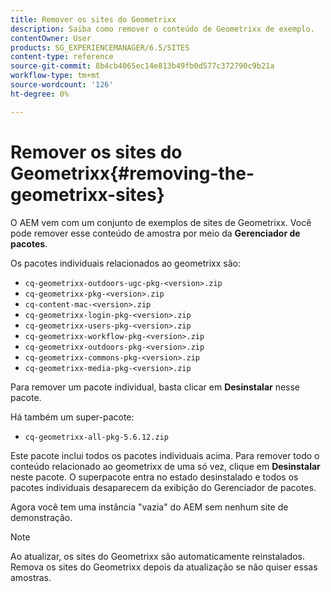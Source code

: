 ```yaml
---
title: Remover os sites do Geometrixx
description: Saiba como remover o conteúdo de Geometrixx de exemplo.
contentOwner: User
products: SG_EXPERIENCEMANAGER/6.5/SITES
content-type: reference
source-git-commit: 8b4cb4065ec14e813b49fb0d577c372790c9b21a
workflow-type: tm+mt
source-wordcount: '126'
ht-degree: 0%

---
```



# Remover os sites do Geometrixx{#removing-the-geometrixx-sites}

O AEM vem com um conjunto de exemplos de sites de Geometrixx. Você pode remover esse conteúdo de amostra por meio da **Gerenciador de pacotes**.

Os pacotes individuais relacionados ao geometrixx são:

* `cq-geometrixx-outdoors-ugc-pkg-<version>.zip`
* `cq-geometrixx-pkg-<version>.zip`
* `cq-content-mac-<version>.zip`
* `cq-geometrixx-login-pkg-<version>.zip`
* `cq-geometrixx-users-pkg-<version>.zip`
* `cq-geometrixx-workflow-pkg-<version>.zip`
* `cq-geometrixx-outdoors-pkg-<version>.zip`
* `cq-geometrixx-commons-pkg-<version>.zip`
* `cq-geometrixx-media-pkg-<version>.zip`

Para remover um pacote individual, basta clicar em **Desinstalar** nesse pacote.

Há também um super-pacote:

* `cq-geometrixx-all-pkg-5.6.12.zip`

Este pacote inclui todos os pacotes individuais acima. Para remover todo o conteúdo relacionado ao geometrixx de uma só vez, clique em **Desinstalar** neste pacote. O superpacote entra no estado desinstalado e todos os pacotes individuais desaparecem da exibição do Gerenciador de pacotes.

Agora você tem uma instância &quot;vazia&quot; do AEM sem nenhum site de demonstração.

>[!NOTE]
>
>Ao atualizar, os sites do Geometrixx são automaticamente reinstalados. Remova os sites do Geometrixx depois da atualização se não quiser essas amostras.

